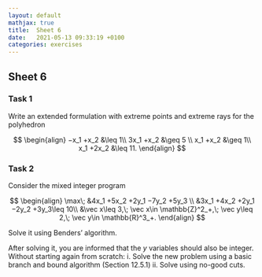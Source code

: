 ```yaml
---
layout: default
mathjax: true
title:  Sheet 6
date:   2021-05-13 09:33:19 +0100
categories: exercises
---
```


## Sheet 6


### Task 1

Write an extended formulation with extreme points and extreme rays for the polyhedron

$$
\begin{align}
−x_1 +x_2 &\leq 1\\
3x_1 +x_2 &\geq 5 \\
x_1 +x_2  &\geq 1\\
x_1 +2x_2 &\leq 11.
\end{align}
$$

### Task 2

Consider the mixed integer program 

$$
\begin{align}
\max\; &4x_1 +5x_2 +2y_1 −7y_2 +5y_3 \\
&3x_1 +4x_2 +2y_1 −2y_2 +3y_3\leq 10\\
&\vec x\leq 3,\; \vec x\in \mathbb{Z}^2_+,\; \vec y\leq 2,\; \vec y\in \mathbb{R}^3_+. 
\end{align}
$$

Solve it using Benders’ algorithm.

After solving it, you are informed that the $y$ variables should also be integer.
Without starting again from scratch:
	i. Solve the new problem using a basic branch and bound algorithm (Section 12.5.1)
	ii. Solve using no-good cuts.
